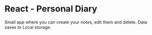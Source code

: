 # React - Personal Diary

Small app where you can create your notes, edit them and delete.
Data saves to Local storage.

